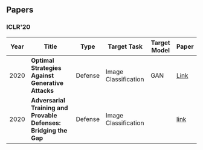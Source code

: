 ## Papers

### ICLR'20
| Year        | Title           | Type       |  Target Task | Target Model     |  Paper       |
| ------- | -------- | -------- | -------- | ----------- | ------------ |
| 2020 | **Optimal Strategies Against Generative Attacks**  | Defense  |  Image Classification  | GAN | [Link](https://openreview.net/pdf?id=BkgzMCVtPB) |
|2020|**Adversarial Training and Provable Defenses: Bridging the Gap** | Defense | Image Classification|  | [link](https://openreview.net/pdf?id=SJxSDxrKDr)|
